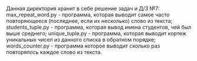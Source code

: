 Данная директория хранит в себе решение задач и Д/З №7:
max_repeat_word.py - программа, которая выводит самое часто повторяющееся 
                     (последнее, если их несколько) слово из текста;
students_tuple.py - программа, которая вывод имена студентов, чей был выше среднего;
unique_tuple.py - программа, которая выводит кортеж уникальных чисел из данного
                  списка в обратном порядке; 
words_counter.py - программа которое выводит сколько раз повторялось каждое слово из текста.
